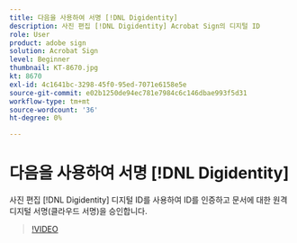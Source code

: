 ```yaml
---
title: 다음을 사용하여 서명 [!DNL Digidentity]
description: 사진 편집 [!DNL Digidentity] Acrobat Sign의 디지털 ID
role: User
product: adobe sign
solution: Acrobat Sign
level: Beginner
thumbnail: KT-8670.jpg
kt: 8670
exl-id: 4c1641bc-3298-45f0-95ed-7071e6158e5e
source-git-commit: e02b1250de94ec781e7984c6c146dbae993f5d31
workflow-type: tm+mt
source-wordcount: '36'
ht-degree: 0%

---
```


# 다음을 사용하여 서명 [!DNL Digidentity]

사진 편집 [!DNL Digidentity] 디지털 ID를 사용하여 ID를 인증하고 문서에 대한 원격 디지털 서명(클라우드 서명)을 승인합니다.

>[!VIDEO](https://video.tv.adobe.com/v/336991?hidetitle=true)
